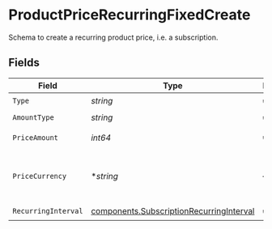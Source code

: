 # ProductPriceRecurringFixedCreate

Schema to create a recurring product price, i.e. a subscription.


## Fields

| Field                                                                                                | Type                                                                                                 | Required                                                                                             | Description                                                                                          |
| ---------------------------------------------------------------------------------------------------- | ---------------------------------------------------------------------------------------------------- | ---------------------------------------------------------------------------------------------------- | ---------------------------------------------------------------------------------------------------- |
| `Type`                                                                                               | *string*                                                                                             | :heavy_check_mark:                                                                                   | N/A                                                                                                  |
| `AmountType`                                                                                         | *string*                                                                                             | :heavy_check_mark:                                                                                   | N/A                                                                                                  |
| `PriceAmount`                                                                                        | *int64*                                                                                              | :heavy_check_mark:                                                                                   | The price in cents.                                                                                  |
| `PriceCurrency`                                                                                      | **string*                                                                                            | :heavy_minus_sign:                                                                                   | The currency. Currently, only `usd` is supported.                                                    |
| `RecurringInterval`                                                                                  | [components.SubscriptionRecurringInterval](../../models/components/subscriptionrecurringinterval.md) | :heavy_check_mark:                                                                                   | N/A                                                                                                  |
